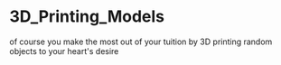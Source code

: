 # 3D_Printing_Models
of course you make the most out of your tuition by 3D printing random objects to your heart's desire
